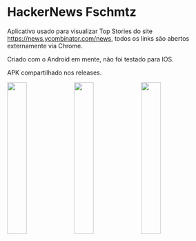 # HackerNews Fschmtz

Aplicativo usado para visualizar Top Stories do site https://news.ycombinator.com/news, 
todos os links são abertos externamente via Chrome.


Criado com o Android em mente, não foi testado para IOS.

APK compartilhado nos releases.

<img src="https://user-images.githubusercontent.com/21291813/105923829-bd39d700-601b-11eb-93c0-93a34e49b0a7.png" width="30%"></img> <img src="https://user-images.githubusercontent.com/21291813/105923838-c034c780-601b-11eb-9ca1-b03d6fa225c2.png" width="30%"></img> <img src="https://user-images.githubusercontent.com/21291813/105923849-c62aa880-601b-11eb-8785-f82e73a7b370.png" width="30%"></img> 
